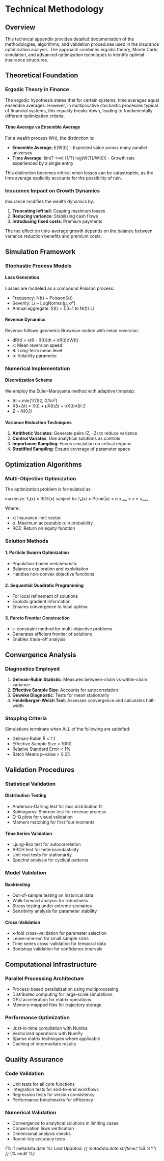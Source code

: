 # Technical Methodology

## Overview

This technical appendix provides detailed documentation of the methodologies, algorithms, and validation procedures used in the insurance optimization analysis. The approach combines ergodic theory, Monte Carlo simulation, and advanced optimization techniques to identify optimal insurance structures.

## Theoretical Foundation

### Ergodic Theory in Finance

The ergodic hypothesis states that for certain systems, time averages equal ensemble averages. However, in multiplicative stochastic processes typical of financial systems, this equality breaks down, leading to fundamentally different optimization criteria.

#### Time Average vs Ensemble Average

For a wealth process W(t), the distinction is:

- **Ensemble Average**: E[W(t)] - Expected value across many parallel universes
- **Time Average**: lim(T→∞) (1/T) log(W(T)/W(0)) - Growth rate experienced by a single entity

This distinction becomes critical when losses can be catastrophic, as the time average explicitly accounts for the possibility of ruin.

### Insurance Impact on Growth Dynamics

Insurance modifies the wealth dynamics by:

1. **Truncating left tail**: Capping maximum losses
2. **Reducing variance**: Stabilizing cash flows
3. **Introducing fixed costs**: Premium payments

The net effect on time-average growth depends on the balance between variance reduction benefits and premium costs.

## Simulation Framework

### Stochastic Process Models

#### Loss Generation
Losses are modeled as a compound Poisson process:
- Frequency: N(t) ~ Poisson(λt)
- Severity: Li ~ LogNormal(μ, σ²)
- Annual aggregate: S(t) = Σ(i=1 to N(t)) Li

#### Revenue Dynamics
Revenue follows geometric Brownian motion with mean reversion:
- dR(t) = κ(θ - R(t))dt + σR(t)dW(t)
- κ: Mean reversion speed
- θ: Long-term mean level
- σ: Volatility parameter

### Numerical Implementation

#### Discretization Scheme
We employ the Euler-Maruyama method with adaptive timestep:
- Δt = min(1/252, 0.1/σ²)
- X(t+Δt) = X(t) + μX(t)Δt + σX(t)√Δt·Z
- Z ~ N(0,1)

#### Variance Reduction Techniques

1. **Antithetic Variates**: Generate pairs (Z, -Z) to reduce variance
2. **Control Variates**: Use analytical solutions as controls
3. **Importance Sampling**: Focus simulation on critical regions
4. **Stratified Sampling**: Ensure coverage of parameter space

## Optimization Algorithms

### Multi-Objective Optimization

The optimization problem is formulated as:

maximize: f₁(x) = ROE(x)
subject to: f₂(x) = P(ruin|x) < α
           xₘᵢₙ ≤ x ≤ xₘₐₓ

Where:
- x: Insurance limit vector
- α: Maximum acceptable ruin probability
- ROE: Return on equity function

### Solution Methods

#### 1. Particle Swarm Optimization
- Population-based metaheuristic
- Balances exploration and exploitation
- Handles non-convex objective functions

#### 2. Sequential Quadratic Programming
- For local refinement of solutions
- Exploits gradient information
- Ensures convergence to local optima

#### 3. Pareto Frontier Construction
- ε-constraint method for multi-objective problems
- Generates efficient frontier of solutions
- Enables trade-off analysis

## Convergence Analysis

### Diagnostics Employed

1. **Gelman-Rubin Statistic**: Measures between-chain vs within-chain variance
2. **Effective Sample Size**: Accounts for autocorrelation
3. **Geweke Diagnostic**: Tests for mean stationarity
4. **Heidelberger-Welch Test**: Assesses convergence and calculates half-width

### Stopping Criteria

Simulations terminate when ALL of the following are satisfied:
- Gelman-Rubin R̂ < 1.1
- Effective Sample Size > 1000
- Relative Standard Error < 1%
- Batch Means p-value > 0.05

## Validation Procedures

### Statistical Validation

#### Distribution Testing
- Anderson-Darling test for loss distribution fit
- Kolmogorov-Smirnov test for revenue process
- Q-Q plots for visual validation
- Moment matching for first four moments

#### Time Series Validation
- Ljung-Box test for autocorrelation
- ARCH test for heteroscedasticity
- Unit root tests for stationarity
- Spectral analysis for cyclical patterns

### Model Validation

#### Backtesting
- Out-of-sample testing on historical data
- Walk-forward analysis for robustness
- Stress testing under extreme scenarios
- Sensitivity analysis for parameter stability

#### Cross-Validation
- k-fold cross-validation for parameter selection
- Leave-one-out for small sample sizes
- Time series cross-validation for temporal data
- Bootstrap validation for confidence intervals

## Computational Infrastructure

### Parallel Processing Architecture
- Process-based parallelization using multiprocessing
- Distributed computing for large-scale simulations
- GPU acceleration for matrix operations
- Memory-mapped files for trajectory storage

### Performance Optimization
- Just-in-time compilation with Numba
- Vectorized operations with NumPy
- Sparse matrix techniques where applicable
- Caching of intermediate results

## Quality Assurance

### Code Validation
- Unit tests for all core functions
- Integration tests for end-to-end workflows
- Regression tests for version consistency
- Performance benchmarks for efficiency

### Numerical Validation
- Convergence to analytical solutions in limiting cases
- Conservation laws verification
- Dimensional analysis checks
- Round-trip accuracy tests

{% if metadata.date %}
*Last Updated: {{ metadata.date.strftime('%B %Y') }}*
{% endif %}

